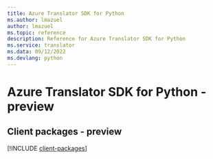 ```yaml
---
title: Azure Translator SDK for Python
ms.author: lmazuel
author: lmazuel
ms.topic: reference
description: Reference for Azure Translator SDK for Python
ms.service: translator
ms.data: 09/12/2022
ms.devlang: python
---
```

# Azure Translator SDK for Python - preview

## Client packages - preview
[!INCLUDE [client-packages](translator-client-index.md)]